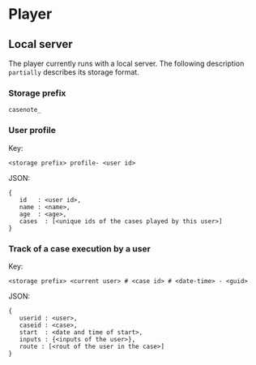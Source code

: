 # Player

## Local server
The player currently runs with a local server. The following description `partially` describes its storage format.

### Storage prefix
```
casenote_
```

### User profile
Key:
```
<storage prefix> profile- <user id>
```
JSON:
```
{
   id   : <user id>,
   name : <name>,
   age  : <age>,
   cases  : [<unique ids of the cases played by this user>]
}
```

### Track of a case execution by a user
Key:
```
<storage prefix> <current user> # <case id> # <date-time> - <guid>
```
JSON:
```
{
   userid : <user>,
   caseid : <case>,
   start  : <date and time of start>,
   inputs : {<inputs of the user>},
   route : [<rout of the user in the case>]
}
```
